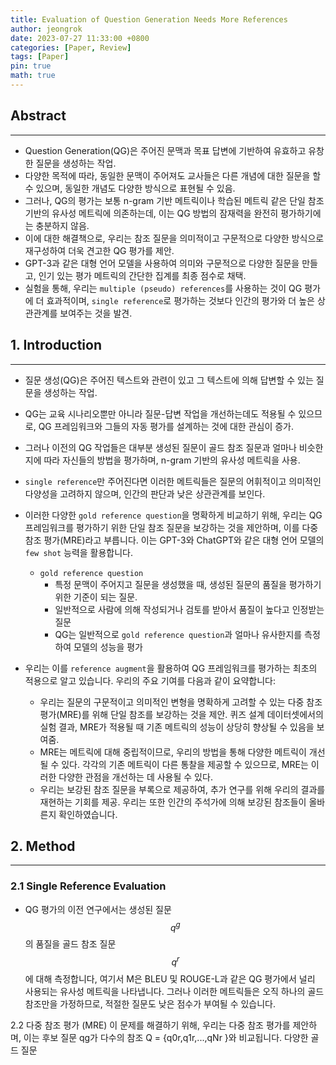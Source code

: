 ```yaml
---
title: Evaluation of Question Generation Needs More References
author: jeongrok
date: 2023-07-27 11:33:00 +0800
categories: [Paper, Review]
tags: [Paper]
pin: true
math: true
---
```



## Abstract
---
- Question Generation(QG)은 주어진 문맥과 목표 답변에 기반하여 유효하고 유창한 질문을 생성하는 작업. 
- 다양한 목적에 따라, 동일한 문맥이 주어져도 교사들은 다른 개념에 대한 질문을 할 수 있으며, 동일한 개념도 다양한 방식으로 표현될 수 있음. 
- 그러나, QG의 평가는 보통 n-gram 기반 메트릭이나 학습된 메트릭 같은 단일 참조 기반의 유사성 메트릭에 의존하는데, 이는 QG 방법의 잠재력을 완전히 평가하기에는 충분하지 않음. 
- 이에 대한 해결책으로, 우리는 참조 질문을 의미적이고 구문적으로 다양한 방식으로 재구성하여 더욱 견고한 QG 평가를 제안. 
- GPT-3과 같은 대형 언어 모델을 사용하여 의미와 구문적으로 다양한 질문을 만들고, 인기 있는 평가 메트릭의 간단한 집계를 최종 점수로 채택. 
- 실험을 통해, 우리는 `multiple (pseudo) references`를 사용하는 것이 QG 평가에 더 효과적이며, `single reference`로 평가하는 것보다 인간의 평가와 더 높은 상관관계를 보여주는 것을 발견.


## 1. Introduction
---
- 질문 생성(QG)은 주어진 텍스트와 관련이 있고 그 텍스트에 의해 답변할 수 있는 질문을 생성하는 작업. 
- QG는 교육 시나리오뿐만 아니라 질문-답변 작업을 개선하는데도 적용될 수 있으므로, QG 프레임워크와 그들의 자동 평가를 설계하는 것에 대한 관심이 증가.

- 그러나 이전의 QG 작업들은 대부분 생성된 질문이 골드 참조 질문과 얼마나 비슷한지에 따라 자신들의 방법을 평가하며, n-gram 기반의 유사성 메트릭을 사용. 
- `single reference`만 주어진다면 이러한 메트릭들은 질문의 어휘적이고 의미적인 다양성을 고려하지 않으며, 인간의 판단과 낮은 상관관계를 보인다. 

- 이러한 다양한 `gold reference question`을 명확하게 비교하기 위해, 우리는 QG 프레임워크를 평가하기 위한 단일 참조 질문을 보강하는 것을 제안하며, 이를 다중 참조 평가(MRE)라고 부릅니다. 이는 GPT-3와 ChatGPT와 같은 대형 언어 모델의 `few shot` 능력을 활용합니다. 

  -  `gold reference question`
      - 특정 문맥이 주어지고 질문을 생성했을 때, 생성된 질문의 품질을 평가하기 위한 기준이 되는 질문.
      - 일반적으로 사람에 의해 작성되거나 검토를 받아서 품질이 높다고 인정받는 질문
      - QG는 일반적으로 `gold reference question`과 얼마나 유사한지를 측정하여 모델의 성능을 평가


- 우리는 이를 `reference augment`을 활용하여 QG 프레임워크를 평가하는 최초의 적용으로 알고 있습니다. 우리의 주요 기여를 다음과 같이 요약합니다:
  - 우리는 질문의 구문적이고 의미적인 변형을 명확하게 고려할 수 있는 다중 참조 평가(MRE)를 위해 단일 참조를 보강하는 것을 제안. 퀴즈 설계 데이터셋에서의 실험 결과, MRE가 적용될 때 기존 메트릭의 성능이 상당히 향상될 수 있음을 보여줌.
  - MRE는 메트릭에 대해 중립적이므로, 우리의 방법을 통해 다양한 메트릭이 개선될 수 있다. 각각의 기존 메트릭이 다른 통찰을 제공할 수 있으므로, MRE는 이러한 다양한 관점을 개선하는 데 사용될 수 있다.
  - 우리는 보강된 참조 질문을 부록으로 제공하여, 추가 연구를 위해 우리의 결과를 재현하는 기회를 제공. 우리는 또한 인간의 주석가에 의해 보강된 참조들이 올바른지 확인하였습니다.

## 2. Method
---
### 2.1 Single Reference Evaluation
- QG 평가의 이전 연구에서는 생성된 질문 $$q^g$$의 품질을 골드 참조 질문 $$q^r$$에 대해 측정합니다, 여기서 M은 BLEU 및 ROUGE-L과 같은 QG 평가에서 널리 사용되는 유사성 메트릭을 나타냅니다. 그러나 이러한 메트릭들은 오직 하나의 골드 참조만을 가정하므로, 적절한 질문도 낮은 점수가 부여될 수 있습니다.

2.2 다중 참조 평가 (MRE)
이 문제를 해결하기 위해, 우리는 다중 참조 평가를 제안하며, 이는 후보 질문 qg가 다수의 참조 Q = {q0r,q1r,...,qNr }와 비교됩니다. 다양한 골드 질문
